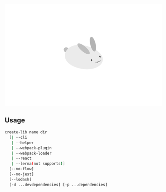 <div alert="center">
  <img src="/assets/BgImage.svg" alt="Logo" />
</div>


## Usage

```sh
create-lib name dir
  [| --cli
   | --helper
   | --webpack-plugin
   | --webpack-loader
   | --react
   | --lerna(not supports)]
  [--no-flow]
  [--no-jest]
  [--lodash]
  [-d ...devdependencies] [-p ...dependencies]
```
